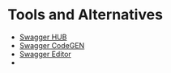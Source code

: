 # Tools and Alternatives

- [Swagger HUB](https://swagger.io/tools/swaggerhub/)
- [Swagger CodeGEN](https://swagger.io/tools/swagger-codegen/)
- [Swagger Editor](https://editor.swagger.io/)
- 
